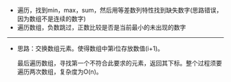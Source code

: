 * 遍历，找到min，max，sum，然后用等差数列特性找到缺失数字(思路错误，因为数组不是连续的数字)
* 遍历数组，负数跳过，正数比较是否是当前最小的未出现的数字
---
* 思路：交换数组元素。使得数组中第i位存放数值(i+1)。
  
  最后遍历数组，寻找第一个不符合此要求的元素，返回其下标。整个过程须要遍历两次数组，复杂度为O(n)。